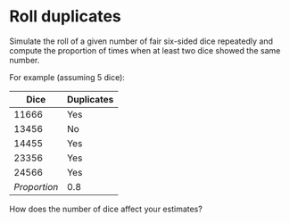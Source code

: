 # Roll duplicates

Simulate the roll of a given number of fair six-sided dice repeatedly and compute the proportion of times when at least two dice showed the same number.

For example (assuming 5 dice):

| **Dice**     | **Duplicates** |
|--------------|----------------|
| 11666        | Yes            |
| 13456        | No             |
| 14455        | Yes            |
| 23356        | Yes            |
| 24566        | Yes            |
| *Proportion* | 0.8            |

How does the number of dice affect your estimates?
